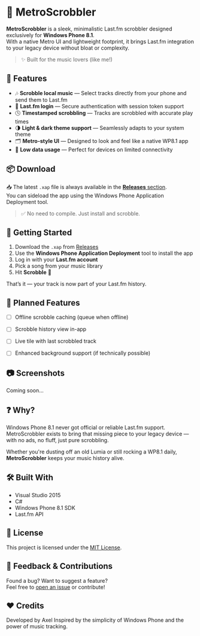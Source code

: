 # 🎵 MetroScrobbler

**MetroScrobbler** is a sleek, minimalistic Last.fm scrobbler designed exclusively for **Windows Phone 8.1**.  
With a native Metro UI and lightweight footprint, it brings Last.fm integration to your legacy device without bloat or complexity.

> ✨ Built for the music lovers (like me!)

## 📱 Features

- 🎶 **Scrobble local music** — Select tracks directly from your phone and send them to Last.fm
- 🔐 **Last.fm login** — Secure authentication with session token support
- 🕓 **Timestamped scrobbling** — Tracks are scrobbled with accurate play times
- 🌗 **Light & dark theme support** — Seamlessly adapts to your system theme
- 🗂️ **Metro-style UI** — Designed to look and feel like a native WP8.1 app
- 📡 **Low data usage** — Perfect for devices on limited connectivity

## 📦 Download

📥 The latest `.xap` file is always available in the [**Releases** section](https://github.com/axeltechtips/MetroScrobbler/releases).  
You can sideload the app using the Windows Phone Application Deployment tool.

> ✅ No need to compile. Just install and scrobble.


## 🚀 Getting Started

1. Download the `.xap` from [Releases](https://github.com/axeltechtips/MetroScrobbler/releases)
2. Use the **Windows Phone Application Deployment** tool to install the app
3. Log in with your **Last.fm account**
4. Pick a song from your music library
5. Hit **Scrobble** 🎵

That’s it — your track is now part of your Last.fm history.


## 🧩 Planned Features

- [ ] Offline scrobble caching (queue when offline)
- [ ] Scrobble history view in-app
- [ ] Live tile with last scrobbled track
- [ ] Enhanced background support (if technically possible)


## 📷 Screenshots  
Coming soon…


## ❓ Why?

Windows Phone 8.1 never got official or reliable Last.fm support. MetroScrobbler exists to bring that missing piece to your legacy device — with no ads, no fluff, just pure scrobbling.

Whether you're dusting off an old Lumia or still rocking a WP8.1 daily, **MetroScrobbler** keeps your music history alive.


## 🛠️ Built With

- Visual Studio 2015
- C#
- Windows Phone 8.1 SDK
- Last.fm API


## 📄 License

This project is licensed under the [MIT License](LICENSE).


## 💬 Feedback & Contributions

Found a bug? Want to suggest a feature?  
Feel free to [open an issue](https://github.com/axeltechtips/MetroScrobbler/issues) or contribute!


## ❤️ Credits

Developed by Axel
Inspired by the simplicity of Windows Phone and the power of music tracking.


